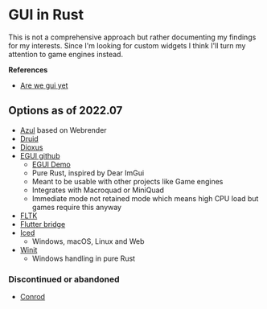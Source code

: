 # GUI in Rust

This is not a comprehensive approach but rather documenting my findings for my interests. Since I'm 
looking for custom widgets I think I'll turn my attention to game engines instead.

**References**
* [Are we gui yet](https://www.areweguiyet.com/)

## Options as of 2022.07
* [Azul](https://github.com/fschutt/azul) based on Webrender
* [Druid](https://github.com/linebender/druid)
* [Dioxus](https://github.com/DioxusLabs/dioxus/)
* [EGUI github](https://github.com/emilk/egui)
  * [EGUI Demo](https://www.egui.rs/#demo)
  * Pure Rust, inspired by Dear ImGui
  * Meant to be usable with other projects like Game engines
  * Integrates with Macroquad or MiniQuad
  * Immediate mode not retained mode which means high CPU load but games require this anyway
* [FLTK](https://github.com/fltk-rs/fltk-rs)
* [Flutter bridge](https://github.com/fzyzcjy/flutter_rust_bridge)
* [Iced](https://github.com/iced-rs/iced)
  * Windows, macOS, Linux and Web
* [Winit](https://github.com/rust-windowing/winit)
  * Windows handling in pure Rust

### Discontinued or abandoned
* [Conrod](https://github.com/pistondevelopers/conrod)
